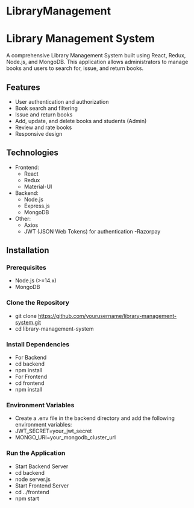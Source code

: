 # LibraryManagement
# Library Management System

A comprehensive Library Management System built using React, Redux, Node.js, and MongoDB. This application allows administrators to manage books and users to search for, issue, and return books.

## Features

- User authentication and authorization
- Book search and filtering
- Issue and return books
- Add, update, and delete books and students (Admin)
- Review and rate books 
- Responsive design

## Technologies

- Frontend:
  - React
  - Redux
  - Material-UI
- Backend:
  - Node.js
  - Express.js
  - MongoDB
- Other:
  - Axios
  - JWT (JSON Web Tokens) for authentication
  -Razorpay
  
## Installation

### Prerequisites

- Node.js (>=14.x)
- MongoDB

### Clone the Repository

- git clone https://github.com/yourusername/library-management-system.git
- cd library-management-system

### Install Dependencies 

- For Backend
- cd backend
- npm install
- For Frontend
- cd frontend
- npm install

### Environment Variables

- Create a .env file in the backend directory and add the following environment variables:
- JWT_SECRET=your_jwt_secret
- MONGO_URI=your_mongodb_cluster_url

### Run the Application

- Start Backend Server
- cd backend
- node server.js
- Start Frontend Server
- cd ../frontend
- npm start